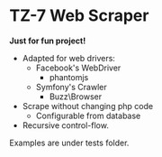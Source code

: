 # TZ-7 Web Scraper

**Just for fun project!** 

* Adapted for web drivers:
    * Facebook's WebDriver
        * phantomjs
    * Symfony's Crawler
        * Buzz\Browser
* Scrape without changing php code
    * Configurable from database
* Recursive control-flow. 

Examples are under tests folder.
